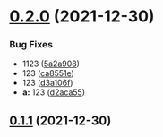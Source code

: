 # [0.2.0](https://github.com/haoziqaq/pnpm-example/compare/0.1.1...0.2.0) (2021-12-30)


### Bug Fixes

* 1123 ([5a2a908](https://github.com/haoziqaq/pnpm-example/commit/5a2a908861311ed70f04662b11f485fd57bc1a47))
* 123 ([ca8551e](https://github.com/haoziqaq/pnpm-example/commit/ca8551eb642c1e9e16095e20e72448f1c100b2f7))
* 123 ([d3a106f](https://github.com/haoziqaq/pnpm-example/commit/d3a106f71defe1a157a17e7a9ddbd07f78e117d8))
* **a:** 123 ([d2aca55](https://github.com/haoziqaq/pnpm-example/commit/d2aca5533ff5769a517c4d8f6c9c37460e27e424))



## [0.1.1](https://github.com/haoziqaq/pnpm-example/compare/0.1.0...0.1.1) (2021-12-30)



